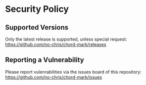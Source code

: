 # Security Policy

## Supported Versions

Only the latest release is supported, unless special request: https://github.com/no-chris/chord-mark/releases

## Reporting a Vulnerability

Please report vulenrabilities via the issues board of this repository: https://github.com/no-chris/chord-mark/issues
